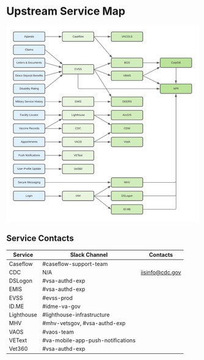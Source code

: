 # Upstream Service Map

![](../../../../static/img/backend/upstream-service-map.png)

## Service Contacts
| Service | Slack Channel | Contacts |
| ----------- | ----------- | ----------- |
| Caseflow | #caseflow-support-team | |
| CDC | N/A | iisinfo@cdc.gov |
| DSLogon | #vsa-authd-exp | |
| EMIS | #vsa-authd-exp | |
| EVSS | #evss-prod | |
| ID.ME | #idme-va-gov | |
| Lighthouse | #lighthouse-infrastructure | |
| MHV | #mhv-vetsgov, #vsa-authd-exp | |
| VAOS | #vaos-team | |
| VEText | #va-mobile-app-push-notifications | |
| Vet360 | #vsa-authd-exp | |



